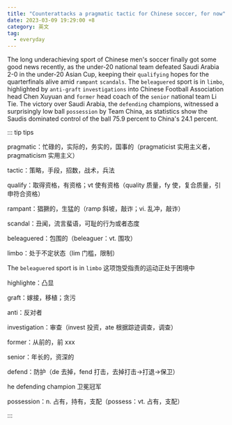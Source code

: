 ```yaml
---
title: "Counterattacks a pragmatic tactic for Chinese soccer, for now"
date: 2023-03-09 19:29:00 +8
category: 英文
tag:
  - everyday
---
```


The long underachieving sport of Chinese men's soccer finally got some good news recently, as the under-20 national team defeated Saudi Arabia 2-0 in the under-20 Asian Cup, keeping their `qualifying` hopes for the quarterfinals alive amid `rampant` `scandals`. The `beleaguered` sport is in `limbo`, highlighted by `anti-graft` `investigations` into Chinese Football Association head Chen Xuyuan and `former` head coach of the `senior` national team Li Tie. The victory over Saudi Arabia, the `defending` champions, witnessed a surprisingly low ball `possession` by Team China, as statistics show the Saudis dominated control of the ball 75.9 percent to China's 24.1 percent.

::: tip tips

pragmatic：忙碌的，实际的，务实的，国事的（pragmaticist 实用主义者，pragmaticism 实用主义）

tactic：策略，手段，招数，战术，兵法

qualify：取得资格，有资格；vt 使有资格（quality 质量，fy 使，复合质量，引申符合资格）

rampant：猖獗的，生猛的（ramp 斜坡，敲诈；vi. 乱冲，敲诈）

scandal：丑闻，流言蜚语，可耻的行为或者态度

beleaguered：包围的（beleaguer：vt. 围攻）

limbo：处于不定状态（lim 门槛，限制）

The `beleaguered` sport is in `limbo` 这项饱受指责的运动正处于困境中

highlighte：凸显

graft：嫁接，移植；贪污

anti：反对者

investigation：审查（invest 投资，ate 根据踪迹调查，调查）

former：从前的，前 xxx

senior：年长的，资深的

defend：防护（de 去掉，fend 打击，去掉打击->打退->保卫）

he defending champion 卫冕冠军

possession：n. 占有，持有，支配（possess：vt. 占有，支配）

:::
